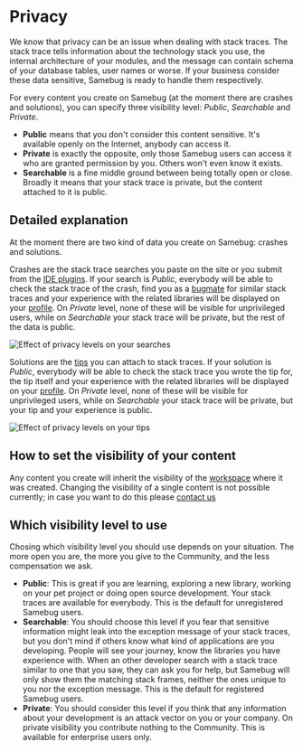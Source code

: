 # Privacy

We know that privacy can be an issue when dealing with stack traces. The stack trace tells information about the technology stack you use, the internal architecture of your modules, and the message can contain schema of your database tables, user names or worse. If your business consider these data sensitive, Samebug is ready to handle them respectively.

For every content you create on Samebug (at the moment there are crashes and solutions), you can specify three visibility level: *Public*, *Searchable* and *Private*.

- **Public** means that you don't consider this content sensitive. It's available openly on the Internet, anybody can access it.
- **Private** is exactly the opposite, only those Samebug users can access it who are granted permission by you. Others won't even know it exists.
- **Searchable** is a fine middle ground between being totally open or close. Broadly it means that your stack trace is private, but the content attached to it is public.

## Detailed explanation

At the moment there are two kind of data you create on Samebug: crashes and solutions.

Crashes are the stack trace searches you paste on the site or you submit from the [IDE plugins](/guide/integration/intellij-idea/install). If your search is *Public*, everybody will be able to check the stack trace of the crash, find you as a [bugmate](/guide/bugmate) for similar stack traces and your experience with the related libraries will be displayed on your [profile](/guide/profile). On *Private* level, none of these will be visible for unprivileged users, while on *Searchable* your stack trace will be private, but the rest of the data is public.

![](https://samebug.io/static/images/docs//samebug-privacy-you.png "Effect of privacy levels on your searches")

Solutions are the [tips](/guide/write-tip) you can attach to stack traces. If your solution is *Public*, everybody will be able to check the stack trace you wrote the tip for, the tip itself and your experience with the related libraries will be displayed on your [profile](/guide/profile). On *Private* level, none of these will be visible for unprivileged users, while on *Searchable* your stack trace will be private, but your tip and your experience is public.

![](https://samebug.io/static/images/docs//samebug-privacy-tip.png "Effect of privacy levels on your tips")

## How to set the visibility of your content

Any content you create will inherit the visibility of the [workspace](/guide/workspace) where it was created.
Changing the visibility of a single content is not possible currently; in case you want to do this please [contact us](mailto:hello@samebug.io)

## Which visibility level to use

Chosing which visibility level you should use depends on your situation. The more open you are, the more you give to the Community, and the less compensation we ask.

- **Public**: This is great if you are learning, exploring a new library, working on your pet project or doing open source development. Your stack traces are available for everybody. This is the default for unregistered Samebug users.
- **Searchable**: You should choose this level if you fear that sensitive information might leak into the exception message of your stack traces, but you don't mind if others know what kind of applications are you developing. People will see your journey, know the libraries you have experience with. When an other developer search with a stack trace similar to one that you saw, they can ask you for help, but Samebug will only show them the matching stack frames, neither the ones unique to you nor the exception message. This is the default for registered Samebug users.
- **Private**: You should consider this level if you think that any information about your development is an attack vector on you or your company. On private visibility you contribute nothing to the Community. This is available for enterprise users only.

